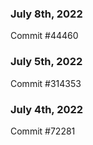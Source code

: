 ### July 8th, 2022

Commit #44460

### July 5th, 2022

Commit #314353


### July 4th, 2022

Commit #72281
